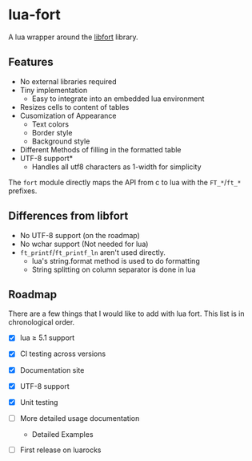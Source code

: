 # lua-fort

A lua wrapper around the [libfort](https://github.com/seleznevae/libfort) library.

## Features

- No external libraries required
- Tiny implementation
  - Easy to integrate into an embedded lua environment
- Resizes cells to content of tables
- Cusomization of Appearance
  - Text colors
  - Border style
  - Background style
- Different Methods of filling in the formatted table
- UTF-8 support*
  - Handles all utf8 characters as 1-width for simplicity

The `fort` module directly maps the API from c to lua with the `FT_*`/`ft_*` prefixes.

## Differences from libfort

- No UTF-8 support (on the roadmap)
- No wchar support (Not needed for lua)
- `ft_printf`/`ft_printf_ln` aren't used directly.
  - lua's string.format method is used to do formatting
  - String splitting on column separator is done in lua

## Roadmap

There are a few things that I would like to add with lua fort. This list is in chronological order.

- [x] lua ≥ 5.1 support
- [x] CI testing across versions
- [X] Documentation site
- [x] UTF-8 support
- [x] Unit testing
- [ ] More detailed usage documentation
  - Detailed Examples
- [ ] First release on luarocks

